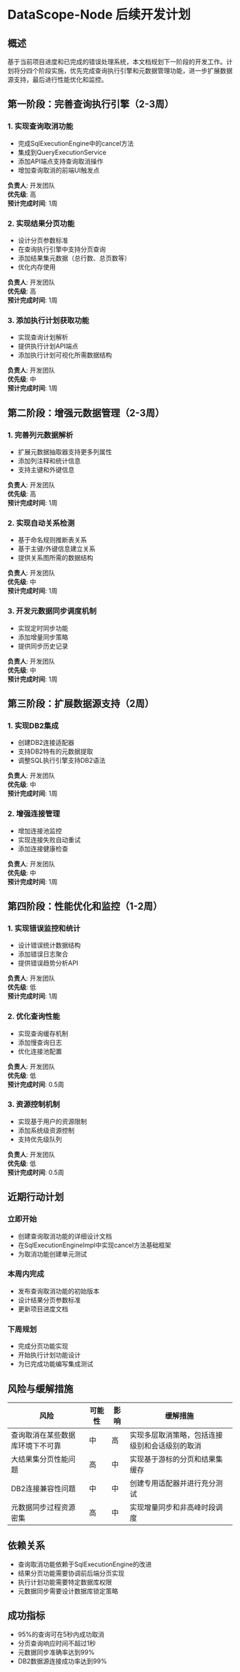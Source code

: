 # DataScope-Node 后续开发计划

## 概述

基于当前项目进度和已完成的错误处理系统，本文档规划下一阶段的开发工作。计划将分四个阶段实施，优先完成查询执行引擎和元数据管理功能，进一步扩展数据源支持，最后进行性能优化和监控。

## 第一阶段：完善查询执行引擎（2-3周）

### 1. 实现查询取消功能
- 完成SqlExecutionEngine中的cancel方法
- 集成到QueryExecutionService
- 添加API端点支持查询取消操作
- 增加查询取消的前端UI触发点

**负责人**: 开发团队  
**优先级**: 高  
**预计完成时间**: 1周

### 2. 实现结果分页功能
- 设计分页参数标准
- 在查询执行引擎中支持分页查询
- 添加结果集元数据（总行数、总页数等）
- 优化内存使用

**负责人**: 开发团队  
**优先级**: 高  
**预计完成时间**: 1周

### 3. 添加执行计划获取功能
- 实现查询计划解析
- 提供执行计划API端点
- 添加执行计划可视化所需数据结构

**负责人**: 开发团队  
**优先级**: 中  
**预计完成时间**: 1周

## 第二阶段：增强元数据管理（2-3周）

### 1. 完善列元数据解析
- 扩展元数据抽取器支持更多列属性
- 添加列注释和统计信息
- 支持主键和外键信息

**负责人**: 开发团队  
**优先级**: 高  
**预计完成时间**: 1周

### 2. 实现自动关系检测
- 基于命名规则推断表关系
- 基于主键/外键信息建立关系
- 提供关系图所需的数据结构

**负责人**: 开发团队  
**优先级**: 中  
**预计完成时间**: 1周

### 3. 开发元数据同步调度机制
- 实现定时同步功能
- 添加增量同步策略
- 提供同步历史记录

**负责人**: 开发团队  
**优先级**: 中  
**预计完成时间**: 1周

## 第三阶段：扩展数据源支持（2周）

### 1. 实现DB2集成
- 创建DB2连接适配器
- 支持DB2特有的元数据提取
- 调整SQL执行引擎支持DB2语法

**负责人**: 开发团队  
**优先级**: 中  
**预计完成时间**: 1周

### 2. 增强连接管理
- 增加连接池监控
- 实现连接失败自动重试
- 添加连接健康检查

**负责人**: 开发团队  
**优先级**: 中  
**预计完成时间**: 1周

## 第四阶段：性能优化和监控（1-2周）

### 1. 实现错误监控和统计
- 设计错误统计数据结构
- 添加错误日志聚合
- 提供错误趋势分析API

**负责人**: 开发团队  
**优先级**: 低  
**预计完成时间**: 1周

### 2. 优化查询性能
- 实现查询缓存机制
- 添加慢查询日志
- 优化连接池配置

**负责人**: 开发团队  
**优先级**: 低  
**预计完成时间**: 0.5周

### 3. 资源控制机制
- 实现基于用户的资源限制
- 添加系统级资源控制
- 支持优先级队列

**负责人**: 开发团队  
**优先级**: 低  
**预计完成时间**: 0.5周

## 近期行动计划

### 立即开始
- 创建查询取消功能的详细设计文档
- 在SqlExecutionEngineImpl中实现cancel方法基础框架
- 为取消功能创建单元测试

### 本周内完成
- 发布查询取消功能的初始版本
- 设计结果分页参数标准
- 更新项目进度文档

### 下周规划
- 完成分页功能实现
- 开始执行计划功能设计
- 为已完成功能编写集成测试

## 风险与缓解措施

| 风险 | 可能性 | 影响 | 缓解措施 |
|-----|--------|-----|---------|
| 查询取消在某些数据库环境下不可靠 | 中 | 高 | 实现多层取消策略，包括连接级别和会话级别的取消 |
| 大结果集分页性能问题 | 高 | 中 | 实现基于游标的分页和结果集缓存 |
| DB2连接兼容性问题 | 中 | 中 | 创建专用适配器并进行充分测试 |
| 元数据同步过程资源密集 | 高 | 中 | 实现增量同步和非高峰时段调度 |

## 依赖关系

- 查询取消功能依赖于SqlExecutionEngine的改进
- 结果分页功能需要协调前后端分页实现
- 执行计划功能需要特定数据库权限
- 元数据同步需要设计数据库锁定策略

## 成功指标

- 95%的查询可在5秒内成功取消
- 分页查询响应时间不超过1秒
- 元数据同步准确率达到99%
- DB2数据源连接成功率达到99%